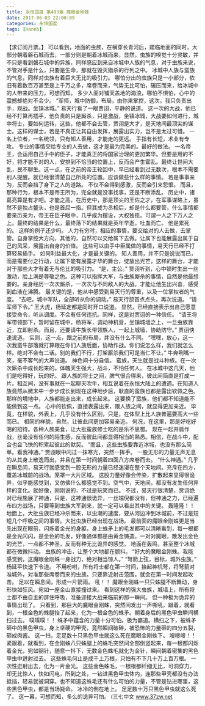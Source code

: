 ```yaml
---
title: 永恒国度 第493章 魔眼金刚蛛
date: 2017-06-03 22:00:09
categories: 永恒国度
tags: [Hannb]
---
```


【求订阅月票。】
可以看到，地面的虫族，在横穿长青河后，踏临地面的同时，大部分朝着磐石城而去，一部分则是朝着冰城而来，显然，虫族的嗅觉十分灵敏，并不只是看到磐石城中的异族，同样感应到来自冰城中人族的气息，对于虫族来说，不管对手是什么，只要是生命，那就在毁灭猎杀的行列之中。
冰城中人族与蛮族的气息，同样对虫族有着巨大无比的吸引力。
哪怕分出的虫族只是一小部分，依旧有着数百万甚至是上千万之多，席卷而来，气势无比可怕，碾压而来，给冰城中的人带来的压力，可想而知。
多少人面对铺天盖地的海浪，哪怕不惧怕，心中的震撼却绝对不会少。
“军师，城中防御，布局，由你来掌控，这次，我只负责出手，观战。坐镇冰城。”
易天行看了一眼贾诩，平静的说道。
这一次的大战，他已经不打算再插手，他负责的只是厮杀，只是激战，坐镇冰城，大战要如何进行，城中将士，要如何运转，这些，他都不会去管，贾诩是大才，是天地间最顶尖的谋士。这样的谋士，若是不真正让其自由发挥，展露出实力，岂不是太过可惜。
一名上位者，一名统领，只有知人善用，才能走的更远。
手指有长短，术业有专攻。
专业的事情交给专业的人去做，这才是最为完美的。最好的做法。
一名帝王，会运用自己手中的臣子，才能真正的将国家治理的更加繁华。但要是用的不好，将才能不对的人，安排到不恰当的位置上，反而会产生霍乱。最终让世间大乱，民不聊生。这一点，在之前的帝王轮回中，早已经看到过无数次，根本不需要别人提醒。就已经很清楚自己所处的位置。应该做些什么样的事情。
若是事事亲为，反而会挡了身下之人的道路。
不仅不会得到感激，反而会引来怨恨。
而且，那种行为，根本不是帝王所为，完全就是没事找事，还是不断添乱。
历史中，诸葛亮算是有才吧。才能之高，在历史中，那是顶尖的王佐之才，在军事谋略上，虽然不是独占鳌头，也是首屈一指。但其成为丞相后，却是什么都要管，什么事情都要亲历亲为，帝王在臣子眼中，几乎成为摆设，大权独揽。可谓一人之下万人之上。最终的结果是什么，最终落下的结果就是英年早逝。吐血而亡。
他是累死的。
这样的例子还少吗。
人力有穷时，相应的事情，要交给对的人去做，去掌管。自身掌控大方向，其他的，自然可以交给属下去做。让属下也能展露出属于自己的风采，展露出自身的价值。
这些可以由手中臣属做的事情，易天行已经不打算轻易插手。
如何利益最大化，才是最关键的。
知人善用，并不只是说说而已，而是需要付之行动，让属下能有展露才华的舞台，绽放出光芒，这样的舞台，才能对于那些大才有着无与伦比的吸引力。
“是，主公。”
贾诩听到，心中顿时生出一丝激动，脸上满是尊敬之色。这种可以指挥大军，与虫族厮杀的事情，自然是他最想要的。亲身经历一次次厮杀，一次次与不同敌人的大战，才能让他生出兴奋，感受到血液在沸腾。
最关键的是，他从中感受到易天行的尊重，以及一位掌权者的气度。
“去吧，城中军队，全部听从你的调动。”
易天行颔首点点头，再次说道。
“请军师下令。”
王大虎，杨延定都是同时开口说道。
显然，已经直接表示出自己愿意接受命令，听从调度。不会有任何违抗。同样，这是对贾诩的一种信任。
“请王将军带领部下，暂时留在城中，杨将军，调动神机营，坐镇城墙之上，一旦虫族靠近，立即射杀。而且，还要请牛族长带领族人，一起上城墙，协助防守。”
贾诩快速说道。
实则，这一点，跟之前的布局，并没有什么不同。
“嘿嘿，放心，这一次我蛮牛部落就打算跟在你们人族后面，协助作战。你们说怎么样，我们就怎么样。绝对不会有二话。别的我们不行，打架厮杀我们可是当仁不让。”
牛奔咧嘴一笑，毫不客气的大声说道。
神色间十分自信。
蛮族，天生就是战斗种族。在一次次厮杀中成长起来的。体魄天生强大，战斗，不怕任何人。
在冰城中这几天，他们是吃得好，玩的好。
跟人族的将士之间，脾气很合得来，彼此间简直是打成一片。相互间，没有事就在一起聊天吹牛，相互说着在永恒大陆上的遭遇。在知道人族竟然从微末中一步步成长到现在这种地步后，耿直的蛮族也都是露出钦佩之色。那样的境地中，人族都能走出来，成长起来。
这要换了蛮族，他们都不知道能不能做到这一点。
心中的钦佩，直接表露出来，跟人族之间，就显得更加亲近。
毕竟，在样貌，外表上，几乎没有什么区别，只是，在体型上比人族普遍要高大一些而已。
相同的样貌，自然，让彼此间更加容易亲近。
何况，在这里，那是好吃好喝的招待。各种人族美食，让大批蛮族修士吃的是乐不思蜀。
现在一起并肩作战，丝毫没有任何的陌生感，反而彼此间都显得相当的熟悉。相信，在战斗中，配合也会飞快的积累起彼此的默契。
“而且，这些虫族要靠近冰城，也没有那么简单。看我神通。”
贾诩眼中闪过一抹寒光，突然一挥手。
一股无形的力量无声无息的从其身上散逸而出，并且在第一时间朝着四面八方席卷而去。
“什么神通。”
几乎在瞬息间，易天行就感觉到一股无形的力量已经迷漫在整个天地间。充斥在四方，覆盖冰城前的战场。笼罩一大片区域。
这股力量好像会传染，扩散起来显得很诡异，似乎能感觉到，又仿佛什么都感觉不到。空气中，天地间，都没有发生任何异样的变化。就好像，刚刚说的，不过是玩笑而已。
不过，易天行很清楚，贾诩绝对已经施展了神通，只是，这神通很诡异，一丝端倪都没有，但神通之力，已经遍布四方战场，只要等到虫族大军到来，就一定可以看出其中的关键。
轰隆隆！！
地面上，大批虫族已经冲杀而来，以虫潮的速度，要从河边冲到冰城前，不过是短短几个呼吸之间的事情。大批虫族已经出现在战场。
最前面的魔眼金刚蛛更是当先出现在眼前，闪烁着金光的身躯，身上蛛矛上的毛发都可以清晰看到，每一根都是金光闪闪，是金色的毛发，好像通体都是由黄金铸造。一对对魔眼，散发出金色的光芒，一点都不神圣，反而有种无比诡异的感觉。
地面在轰鸣，甚至整个冰城都在微微抖动。
虫族的冲击，让整个大地都在颤抖。
“好大的魔眼金刚蛛。我能感觉到，这魔眼金刚蛛一身战力，绝对相当惊人。”
“弩箭上弦，目标，城外虫族。”
杨延平快速下令道。
不用吩咐，所有将士都在第一时间，抬起神机弩，将弩箭对准城外，对准那些席卷而来的虫族。只要靠近射击范围，就会在第一时间发起攻击。
足以在瞬息间，形成一片箭雨。
吼！！
魔眼金刚蛛一只只蛛腿不断舞动，身形快如狂风。宛如一座金山直接撞过来。
看到这样的强大虫族，城墙上，所有将士都不由自主的屏住呼吸，准备迎接大战来临前的那一瞬间。
但一种极为诡异的事情出现了。
只看到，那巨大的魔眼金刚蛛，突然间发出一声嘶吼，跟着，就看到，一根金色的蛛腿抬了起来，化为一根金色的蛛矛。朝着身后的黑色甲虫瞬间横扫过去。
噗噗噗！！
蛛矛中蕴含的力量十分可怕。极为霸道。横扫之下，被蛛矛砸中的黑色甲虫，身上坚硬的甲壳，竟然瞬间破碎，被恐怖的力量砸的四分五裂，砸成肉酱。
这一扫，足足数十只黑色甲虫就这么死在魔眼金刚蛛下。
嗖嗖嗖！！
紧跟着，就看到，在金刚蛛八只蛛腿上的蛛毛突然间全部倒竖起来，每一根都闪烁着金光，宛如钢针，随意一抖下，无数金色蛛毛就化为金针，瞬间朝着密集的黑色甲虫中迸射过去。
这些蛛毛何止是成千上万根，只怕有不下几十万上百万根。
一次性迸射出去，化为一片金光。
这些金色蛛毛，一根根都纤细无比，可洞穿力，却无比惊人，快如闪电，所到之处，一钻进黑色甲虫体内，连那些甲壳都没有办法抵挡，轻易就被洞穿。也不知道这蛛毛还有什么可怕的力量，不管是钻进哪里，这些黑色甲虫，都是当场毙命。
冰冷的倒在地上。
足足数十万只黑色甲虫就这么死了。
这一幕，可想而知，多么的诡异可怕。
(三七中文 www.37zw.net